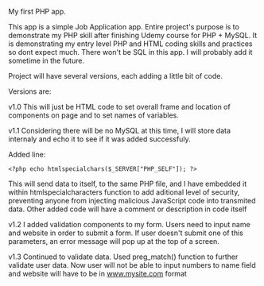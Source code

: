 My first PHP app.

This app is a simple Job Application app. Entire project's purpose is to demonstrate my PHP skill after finishing Udemy course for PHP + MySQL. It is demonstrating my entry level PHP and HTML coding skills and practices so dont expect much. There won't be SQL in this app. I will probably add it sometime in the future.

Project will have several versions, each adding a little bit of code.

Versions are:

v1.0 This will just be HTML code to set overall frame and location of components on page and to set names of variables.

v1.1 Considering there will be no MySQL at this time, I will store data internaly and echo it to see if it was added successfuly.

Added line:

	<?php echo htmlspecialchars($_SERVER["PHP_SELF"]); ?>

This will send data to itself, to the same PHP file, and I have embedded it within htmlspecialcharacters function to add aditional level of security, preventing anyone from 
injecting malicious JavaScript code into transmited data. Other added code will have a comment or description in code itself

v1.2 I added validation components to my form. Users need to input name and website in order to submit a form. If user doesn't submit one of this parameters, an error message will 
pop up at the top of a screen.

v1.3 Continued to validate data. Used preg_match() function to further validate user data. Now user will not be able to input numbers to name field and website will have to be in 
www.mysite.com format
